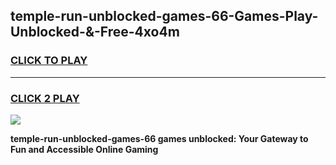 
## temple-run-unblocked-games-66-Games-Play-Unblocked-&-Free-4xo4m
<h3>
<a href="https://premium76.site?title=temple-run-unblocked-games-66&ref=24A">CLICK TO PLAY</a></h3>
<hr>

<h3>
<a href="https://premium76.site?title=temple-run-unblocked-games-66&ref=24A">CLICK 2 PLAY</a>
  
</h3>

<a href="https://premium76.site?title=temple-run-unblocked-games-66&ref=24A"><img src="https://clearcache.store/games.png"></a>


**temple-run-unblocked-games-66 games unblocked: Your Gateway to Fun and Accessible Online Gaming**
